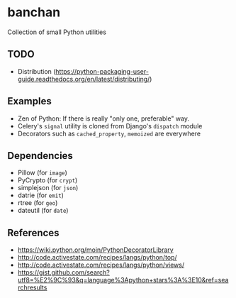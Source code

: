 # banchan

Collection of small Python utilities

## TODO

- Distribution (https://python-packaging-user-guide.readthedocs.org/en/latest/distributing/)

## Examples

- Zen of Python: If there is really "only one, preferable" way.
- Celery's `signal` utility is cloned from Django's `dispatch` module
- Decorators such as `cached_property`, `memoized` are everywhere

## Dependencies

- Pillow (for `image`)
- PyCrypto (for `crypt`)
- simplejson (for `json`)
- datrie (for `emit`)
- rtree (for `geo`)
- dateutil (for `date`)

## References

- https://wiki.python.org/moin/PythonDecoratorLibrary
- http://code.activestate.com/recipes/langs/python/top/
- http://code.activestate.com/recipes/langs/python/views/
- https://gist.github.com/search?utf8=%E2%9C%93&q=language%3Apython+stars%3A%3E10&ref=searchresults
